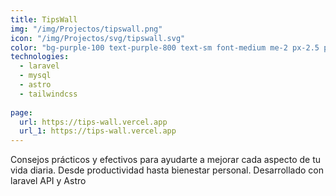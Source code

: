 ```yaml
---
title: TipsWall
img: "/img/Projectos/tipswall.png"
icon: "/img/Projectos/svg/tipswall.svg"
color: "bg-purple-100 text-purple-800 text-sm font-medium me-2 px-2.5 py-0.5 rounded dark:bg-purple-900 dark:text-purple-300"
technologies:
  - laravel
  - mysql
  - astro
  - tailwindcss
  
page:
  url: https://tips-wall.vercel.app
  url_1: https://tips-wall.vercel.app
---
```


Consejos prácticos y efectivos para ayudarte a mejorar cada aspecto de tu vida diaria. Desde productividad hasta bienestar personal. Desarrollado con laravel API  y Astro